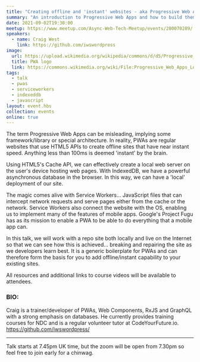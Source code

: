 ```yaml
---
title: "Creating offline and 'instant' websites - aka Progressive Web Apps"
summary: "An introduction to Progressive Web Apps and how to build them"
date: 2021-09-02T19:30:00
meetup: https://www.meetup.com/Async-Web-Tech-Meetup/events/280070289/
speakers:
  - name: Craig West
    link: https://github.com/iwswordpress
image:
  url: https://upload.wikimedia.org/wikipedia/commons/d/d5/Progressive_Web_Apps_Logo.svg
  title: PWA logo
  link: https://commons.wikimedia.org/wiki/File:Progressive_Web_Apps_Logo.svg
tags:
  - talk
  - pwas
  - serviceworkers
  - indexeddb
  - javascript
layout: event.hbs
collection: events
online: true
---
```

The term Progressive Web Apps can be misleading, implying some framework/library or special architecture. In reality, PWAs are regular websites that use HTML5 APIs to create offline sites that have near instant speed. Anything less than 100ms is deemed 'instant' by the brain.

Using HTML5's Cache API, we can effectively create a local web server on the user's device hosting web pages. With IndexedDB, we have a powerful asynchronous database in the browser. In this way, we can have a 'local' deployment of our site.

The magic comes alive with Service Workers... JavaScript files that can intercept network requests and serve pages either from the cache or the network. Service Workers also connect the website with the OS, enabling us to implement many of the features of mobile apps. Google's Project Fugu has as its mission to enable a PWA to be able to do everything that a mobile app can.

In this talk, we will work with a repo site both locally and live on the Internet so that we can see how this is achieved... breaking and repairing the site as we developers learn best. It is a generic boilerplate for PWAs and can therefore form the basis for you to add offline/instant capability to your existing sites.

All resources and additional links to course videos will be available to attendees.

### BIO:

Craig is a trainer/developer of PWAs, Web Components, RxJS and GraphQL with a strong emphasis on databases. He currently provides training courses for NDC and is a regular volunteer tutor at CodeYourFuture.io. https://github.com/iwswordpress/
***

Talk starts at 7.45pm UK time, but the zoom will be open from 7.30pm so feel free to join early for a chinwag.
